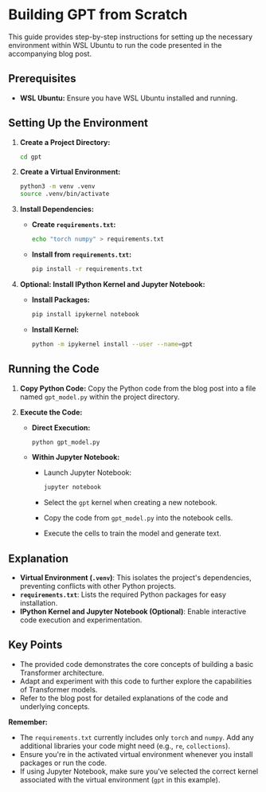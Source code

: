 # Building GPT from Scratch
This guide provides step-by-step instructions for setting up the necessary environment within WSL Ubuntu to run the code presented in the accompanying blog post. 

## Prerequisites

* **WSL Ubuntu:** Ensure you have WSL Ubuntu installed and running.

## Setting Up the Environment

1. **Create a Project Directory:**
   ```bash
   cd gpt
   ```

2. **Create a Virtual Environment:**
   ```bash
   python3 -m venv .venv
   source .venv/bin/activate
   ```

3. **Install Dependencies:**

   * **Create `requirements.txt`:**
     ```bash
     echo "torch numpy" > requirements.txt 
     ```

   * **Install from `requirements.txt`:**
     ```bash
     pip install -r requirements.txt
     ```

4. **Optional: Install IPython Kernel and Jupyter Notebook:**

   * **Install Packages:**
     ```bash
     pip install ipykernel notebook
     ```

   * **Install Kernel:**
     ```bash
     python -m ipykernel install --user --name=gpt 
     ```

## Running the Code

1. **Copy Python Code:** Copy the Python code from the blog post into a file named `gpt_model.py` within the project directory.

2. **Execute the Code:**

   * **Direct Execution:**
     ```bash
     python gpt_model.py 
     ```

   * **Within Jupyter Notebook:**
     * Launch Jupyter Notebook:
       ```bash
       jupyter notebook
       ```

     * Select the `gpt` kernel when creating a new notebook.

     * Copy the code from `gpt_model.py` into the notebook cells.

     * Execute the cells to train the model and generate text. 

## Explanation

* **Virtual Environment (`.venv`)**: This isolates the project's dependencies, preventing conflicts with other Python projects.
* **`requirements.txt`**: Lists the required Python packages for easy installation.
* **IPython Kernel and Jupyter Notebook (Optional)**: Enable interactive code execution and experimentation. 

## Key Points

* The provided code demonstrates the core concepts of building a basic Transformer architecture.
* Adapt and experiment with this code to further explore the capabilities of Transformer models.
* Refer to the blog post for detailed explanations of the code and underlying concepts. 

**Remember:** 

* The `requirements.txt` currently includes only `torch` and `numpy`. Add any additional libraries your code might need (e.g., `re`, `collections`).
* Ensure you're in the activated virtual environment whenever you install packages or run the code.
* If using Jupyter Notebook, make sure you've selected the correct kernel associated with the virtual environment (`gpt` in this example). 
